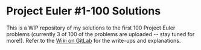 # Project Euler #1-100 Solutions

This is a WIP repository of my solutions to the first 100 Project Euler problems (currently 3 of 100 of the problems are uploaded -- stay tuned for more!). Refer to the [Wiki on GitLab](https://gitlab.com/crumpmasterjc/projecteuler/-/wikis/Home) for the write-ups and explanations.
